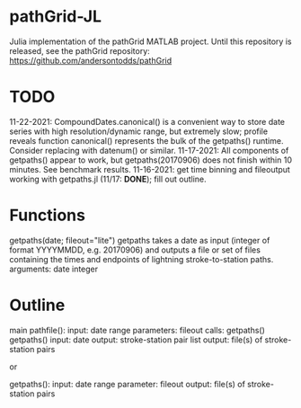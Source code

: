 # pathGrid-JL

Julia implementation of the pathGrid MATLAB project.  Until this repository is released, see the pathGrid repository: https://github.com/andersontodds/pathGrid

# TODO
11-22-2021: CompoundDates.canonical() is a convenient way to store date series with high resolution/dynamic range, but extremely slow; profile reveals function canonical() represents the bulk of the getpaths() runtime.  Consider replacing with datenum() or similar.
11-17-2021: All components of getpaths() appear to work, but getpaths(20170906) does not finish within 10 minutes. See benchmark results.
11-16-2021: get time binning and fileoutput working with getpaths.jl (11/17: **DONE**); fill out outline.

# Functions
getpaths(date; fileout="lite")
  getpaths takes a date as input (integer of format YYYYMMDD, e.g. 20170906) and outputs a file or set of files containing the times and endpoints of lightning stroke-to-station paths.
  arguments:
    date    integer


# Outline
main
  pathfile():
    input: date range
    parameters: fileout
    calls: getpaths()
    getpaths()
      input: date
      output: stroke-station pair list
    output: file(s) of stroke-station pairs

or

  getpaths():
    input: date range
    parameter: fileout
    output: file(s) of stroke-station pairs
